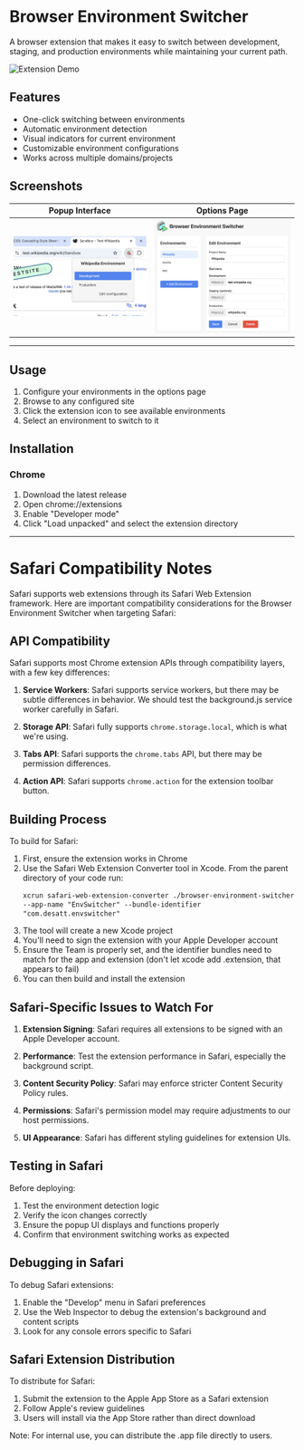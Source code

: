 # Browser Environment Switcher

A browser extension that makes it easy to switch between development, staging, and production environments while maintaining your current path.

![Extension Demo](screenshots/demo.gif)

## Features

- One-click switching between environments
- Automatic environment detection
- Visual indicators for current environment
- Customizable environment configurations
- Works across multiple domains/projects

## Screenshots

| Popup Interface | Options Page |
|----------------|--------------|
| ![Popup](screenshots/popup.png) | ![Options](screenshots/options.png) |


---

## Usage

1. Configure your environments in the options page
2. Browse to any configured site
3. Click the extension icon to see available environments
4. Select an environment to switch to it

## Installation

### Chrome
1. Download the latest release
2. Open chrome://extensions
3. Enable "Developer mode"
4. Click "Load unpacked" and select the extension directory


---

# Safari Compatibility Notes

Safari supports web extensions through its Safari Web Extension framework. Here are important compatibility considerations for the Browser Environment Switcher when targeting Safari:

## API Compatibility

Safari supports most Chrome extension APIs through compatibility layers, with a few key differences:

1. **Service Workers**: Safari supports service workers, but there may be subtle differences in behavior. We should test the background.js service worker carefully in Safari.

2. **Storage API**: Safari fully supports `chrome.storage.local`, which is what we're using.

3. **Tabs API**: Safari supports the `chrome.tabs` API, but there may be permission differences.

4. **Action API**: Safari supports `chrome.action` for the extension toolbar button.

## Building Process

To build for Safari:

1. First, ensure the extension works in Chrome
2. Use the Safari Web Extension Converter tool in Xcode.  From the parent directory of your code run:
   ```
   xcrun safari-web-extension-converter ./browser-environment-switcher --app-name "EnvSwitcher" --bundle-identifier "com.desatt.envswitcher"
   ```
3. The tool will create a new Xcode project
4. You'll need to sign the extension with your Apple Developer account
5. Ensure the Team is properly set, and the identifier bundles need to match for the app and extension (don't let xcode add .extension, that appears to fail)
6. You can then build and install the extension


## Safari-Specific Issues to Watch For

1. **Extension Signing**: Safari requires all extensions to be signed with an Apple Developer account.

2. **Performance**: Test the extension performance in Safari, especially the background script.

3. **Content Security Policy**: Safari may enforce stricter Content Security Policy rules.

4. **Permissions**: Safari's permission model may require adjustments to our host permissions.

5. **UI Appearance**: Safari has different styling guidelines for extension UIs.

## Testing in Safari

Before deploying:

1. Test the environment detection logic
2. Verify the icon changes correctly
3. Ensure the popup UI displays and functions properly
4. Confirm that environment switching works as expected

## Debugging in Safari

To debug Safari extensions:

1. Enable the "Develop" menu in Safari preferences
2. Use the Web Inspector to debug the extension's background and content scripts
3. Look for any console errors specific to Safari

## Safari Extension Distribution

To distribute for Safari:

1. Submit the extension to the Apple App Store as a Safari extension
2. Follow Apple's review guidelines
3. Users will install via the App Store rather than direct download

Note: For internal use, you can distribute the .app file directly to users.